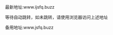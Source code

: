 <head>
<meta http-equiv="refresh" content="1;url=http://www.ijsfq.buzz/">
</head>
  <div class="container">
      <section id="main_content">
        <p>最新地址:www.ijsfq.buzz</p>
        <p>等待自动跳转，如未跳转，请使用浏览器访问上述地址</p>
        <p>备用地址:www.jsfq.buzz</p>
      </section>
    </div>
